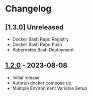 # Changelog

## [1.3.0] Unreleased
- Docker Bash Repo Registry
- Docker Bash Repo Push
- Kubernetes Bash Deployment

## [1.2.0] - 2023-08-08
- Initial release
- Autorun docker compose up.
- Multiple Environment Variable Setup

[1.2.0]: https://github.com/Latrodect/Backdoor-VSCode-Extension-for-K8S-Setup-and-Code-Review/releases/tag/v1.2.0
